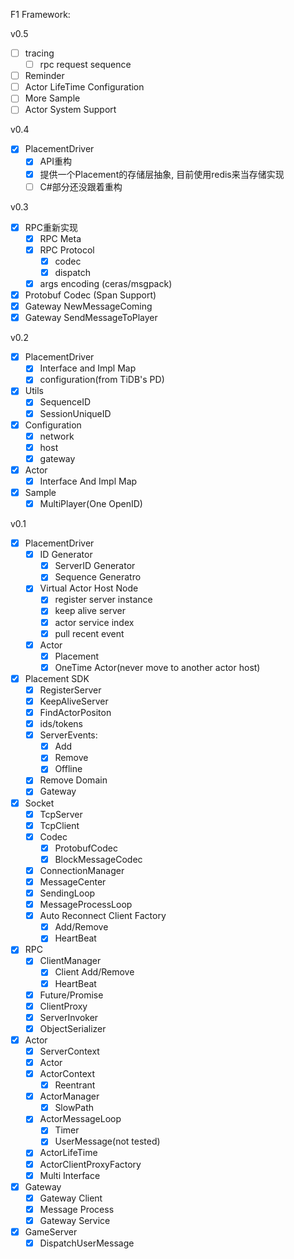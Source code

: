 F1 Framework:


v0.5
* [ ] tracing
  * [ ] rpc request sequence
* [ ] Reminder
* [ ] Actor LifeTime Configuration
* [ ] More Sample
* [ ] Actor System Support

v0.4
* [x] PlacementDriver
  * [x] API重构
  * [x] 提供一个Placement的存储层抽象, 目前使用redis来当存储实现
  * [ ] C#部分还没跟着重构

v0.3
* [x] RPC重新实现
  * [x] RPC Meta
  * [x] RPC Protocol
    * [x] codec
    * [x] dispatch
  * [x] args encoding (ceras/msgpack)
* [x] Protobuf Codec (Span Support)
* [x] Gateway NewMessageComing
* [x] Gateway SendMessageToPlayer

v0.2
* [x] PlacementDriver
    * [x] Interface and Impl Map
    * [x] configuration(from TiDB's PD)
* [x] Utils
    * [x] SequenceID
    * [x] SessionUniqueID
* [x] Configuration
  * [x] network
  * [x] host
  * [x] gateway
* [x] Actor
  * [x] Interface And Impl Map
* [x] Sample
    * [x] MultiPlayer(One OpenID)

v0.1

* [x] PlacementDriver
    * [x] ID Generator
      * [x] ServerID Generator
      * [x] Sequence Generatro
    * [x] Virtual Actor Host Node
      * [x] register server instance
      * [x] keep alive server
      * [x] actor service index
      * [x] pull recent event
    * [x] Actor
      * [x] Placement
      * [x] OneTime Actor(never move to another actor host)
* [x] Placement SDK
    * [x] RegisterServer
    * [x] KeepAliveServer
    * [x] FindActorPositon
    * [x] ids/tokens
    * [x] ServerEvents:
        * [x] Add
        * [x] Remove
        * [x] Offline
    * [x] Remove Domain
    * [x] Gateway
* [x] Socket
    * [x] TcpServer
    * [x] TcpClient
    * [x] Codec
        * [x] ProtobufCodec
        * [x] BlockMessageCodec
    * [x] ConnectionManager
    * [x] MessageCenter
    * [x] SendingLoop
    * [x] MessageProcessLoop
    * [x] Auto Reconnect Client Factory
        * [x] Add/Remove
        * [x] HeartBeat
* [x] RPC
    * [x] ClientManager
        * [x] Client Add/Remove
        * [x] HeartBeat
    * [x] Future/Promise
    * [x] ClientProxy
    * [x] ServerInvoker
    * [x] ObjectSerializer
* [x] Actor
    * [x] ServerContext
    * [x] Actor
    * [x] ActorContext
        * [x] Reentrant
    * [x] ActorManager
        * [x] SlowPath
    * [x] ActorMessageLoop
        * [x] Timer
        * [x] UserMessage(not tested)
    * [x] ActorLifeTime
    * [x] ActorClientProxyFactory
    * [x] Multi Interface
* [x] Gateway
    * [x] Gateway Client
    * [x] Message Process
    * [x] Gateway Service
* [x] GameServer
  * [x] DispatchUserMessage
